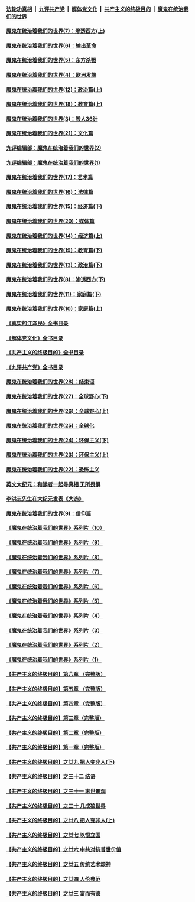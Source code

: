 ####  [法轮功真相](../../../../basic/blob/master/README.md?t=10150401) &nbsp;|&nbsp; [九评共产党](../../../../9ping.md/blob/master/README.md?t=10150401) &nbsp;|&nbsp; [解体党文化](../../../../jtdwh.md/blob/master/README.md?t=10150401)  &nbsp;|&nbsp; [共产主义的终极目的](../../../../gczydzjmd.md/blob/master/README.md?t=10150401) &nbsp;|&nbsp; [魔鬼在统治我们的世界](../../../../mgztzwmdsj.md/blob/master/README.md?t=10150401) 

#### [魔鬼在统治着我们的世界(7)：渗透西方(上)](../pages/nsc422/n10426013.md?t=10150401) 

#### [魔鬼在统治着我们的世界(6)：输出革命](../pages/nsc422/n10421536.md?t=10150401) 

#### [魔鬼在统治着我们的世界(5)：东方杀戮](../pages/nsc422/n10417707.md?t=10150401) 

#### [魔鬼在统治着我们的世界(4)：欧洲发端](../pages/nsc422/n10414890.md?t=10150401) 

#### [魔鬼在统治着我们的世界(12)：政治篇(上)](../pages/nsc422/n10444576.md?t=10150401) 

#### [魔鬼在统治着我们的世界(18)：教育篇(上)](../pages/nsc422/n10526970.md?t=10150401) 

#### [魔鬼在统治着我们的世界(3)：毁人36计](../pages/nsc422/n10411583.md?t=10150401) 

#### [魔鬼在统治着我们的世界(21)：文化篇](../pages/nsc422/n10597706.md?t=10150401) 

#### [九评编辑部：魔鬼在统治着我们的世界(2)](../pages/nsc422/n10410036.md?t=10150401) 

#### [九评编辑部：魔鬼在统治着我们的世界(1)](../pages/nsc422/n10406825.md?t=10150401) 

#### [魔鬼在统治着我们的世界(17)：艺术篇](../pages/nsc422/n10499093.md?t=10150401) 

#### [魔鬼在统治着我们的世界(16)：法律篇](../pages/nsc422/n10485969.md?t=10150401) 

#### [魔鬼在统治着我们的世界(15)：经济篇(下)](../pages/nsc422/n10469975.md?t=10150401) 

#### [魔鬼在统治着我们的世界(20)：媒体篇](../pages/nsc422/n10586579.md?t=10150401) 

#### [魔鬼在统治着我们的世界(14)：经济篇(上)](../pages/nsc422/n10457370.md?t=10150401) 

#### [魔鬼在统治着我们的世界(19)：教育篇(下)](../pages/nsc422/n10564808.md?t=10150401) 

#### [魔鬼在统治着我们的世界(13)：政治篇(下)](../pages/nsc422/n10448270.md?t=10150401) 

#### [魔鬼在统治着我们的世界(8)：渗透西方(下)](../pages/nsc422/n10429603.md?t=10150401) 

#### [魔鬼在统治着我们的世界(11)：家庭篇(下)](../pages/nsc422/n10440961.md?t=10150401) 

#### [魔鬼在统治着我们的世界(10)：家庭篇(上)](../pages/nsc422/n10435448.md?t=10150401) 

#### [《真实的江泽民》全书目录](../pages/nsc422/n13721399.md?t=10150401) 

#### [《解体党文化》全书目录](../pages/nsc422/n13721157.md?t=10150401) 

#### [《共产主义的终极目的》全书目录](../pages/nsc422/n13721048.md?t=10150401) 

#### [《九评共产党》全书目录](../pages/nsc422/n13708085.md?t=10150401) 

#### [魔鬼在统治着我们的世界(28)：结束语](../pages/nsc422/n10936246.md?t=10150401) 

#### [魔鬼在统治着我们的世界(27)：全球野心(下)](../pages/nsc422/n10928319.md?t=10150401) 

#### [魔鬼在统治着我们的世界(26)：全球野心(上)](../pages/nsc422/n10900318.md?t=10150401) 

#### [魔鬼在统治着我们的世界(25)：全球化](../pages/nsc422/n10788205.md?t=10150401) 

#### [魔鬼在统治着我们的世界(24)：环保主义(下)](../pages/nsc422/n10695307.md?t=10150401) 

#### [魔鬼在统治着我们的世界(23)：环保主义(上)](../pages/nsc422/n10688613.md?t=10150401) 

#### [魔鬼在统治着我们的世界(22)：恐怖主义](../pages/nsc422/n10614727.md?t=10150401) 

#### [英文大纪元：和读者一起寻真相 无所畏惧](../pages/nsc422/n12542027.md?t=10150401) 

#### [李洪志先生在大纪元发表《大选》](../pages/nsc422/n12534746.md?t=10150401) 

#### [魔鬼在统治着我们的世界(9)：信仰篇](../pages/nsc422/n10432159.md?t=10150401) 

#### [《魔鬼在统治着我们的世界》系列片（10）](../pages/nsc422/n12292670.md?t=10150401) 

#### [《魔鬼在统治着我们的世界》系列片（9）](../pages/nsc422/n12290859.md?t=10150401) 

#### [《魔鬼在统治着我们的世界》系列片（8）](../pages/nsc422/n12287445.md?t=10150401) 

#### [《魔鬼在统治着我们的世界》系列片（7）](../pages/nsc422/n12283425.md?t=10150401) 

#### [《魔鬼在统治着我们的世界》系列片（6）](../pages/nsc422/n12282314.md?t=10150401) 

#### [《魔鬼在统治着我们的世界》系列片（5）](../pages/nsc422/n12281419.md?t=10150401) 

#### [《魔鬼在统治着我们的世界》系列片（4）](../pages/nsc422/n12274024.md?t=10150401) 

#### [《魔鬼在统治着我们的世界》系列片（3）](../pages/nsc422/n12271322.md?t=10150401) 

#### [《魔鬼在统治着我们的世界》系列片（2）](../pages/nsc422/n12269049.md?t=10150401) 

#### [《魔鬼在统治着我们的世界》系列片（1）](../pages/nsc422/n12267575.md?t=10150401) 

#### [【共产主义的终极目的】第六章 （完整版）](../pages/nsc422/n11428913.md?t=10150401) 

#### [【共产主义的终极目的】第五章 （完整版）](../pages/nsc422/n11428912.md?t=10150401) 

#### [【共产主义的终极目的】第四章 （完整版）](../pages/nsc422/n11428907.md?t=10150401) 

#### [【共产主义的终极目的】第三章（完整版）](../pages/nsc422/n11428848.md?t=10150401) 

#### [【共产主义的终极目的】第二章（完整版）](../pages/nsc422/n11428831.md?t=10150401) 

#### [【共产主义的终极目的】第一章（完整版）](../pages/nsc422/n11417651.md?t=10150401) 

#### [【共产主义的终极目的】之廿九 把人变非人(下)](../pages/nsc422/n11344140.md?t=10150401) 

#### [【共产主义的终极目的】之三十二 结语](../pages/nsc422/n11360535.md?t=10150401) 

#### [【共产主义的终极目的】之三十一 末世景观](../pages/nsc422/n11351129.md?t=10150401) 

#### [【共产主义的终极目的】之三十 几成狼世界](../pages/nsc422/n11348280.md?t=10150401) 

#### [【共产主义的终极目的】之廿八 把人变非人(上)](../pages/nsc422/n11340492.md?t=10150401) 

#### [【共产主义的终极目的】之廿七 以恨立国](../pages/nsc422/n11336944.md?t=10150401) 

#### [【共产主义的终极目的】之廿六 中共对抗普世价值](../pages/nsc422/n11324785.md?t=10150401) 

#### [【共产主义的终极目的】之廿五 传统艺术颂神](../pages/nsc422/n11296396.md?t=10150401) 

#### [【共产主义的终极目的】之廿四 人伦典范](../pages/nsc422/n11296397.md?t=10150401) 

#### [【共产主义的终极目的】之廿三 富而有德](../pages/nsc422/n11283598.md?t=10150401) 

